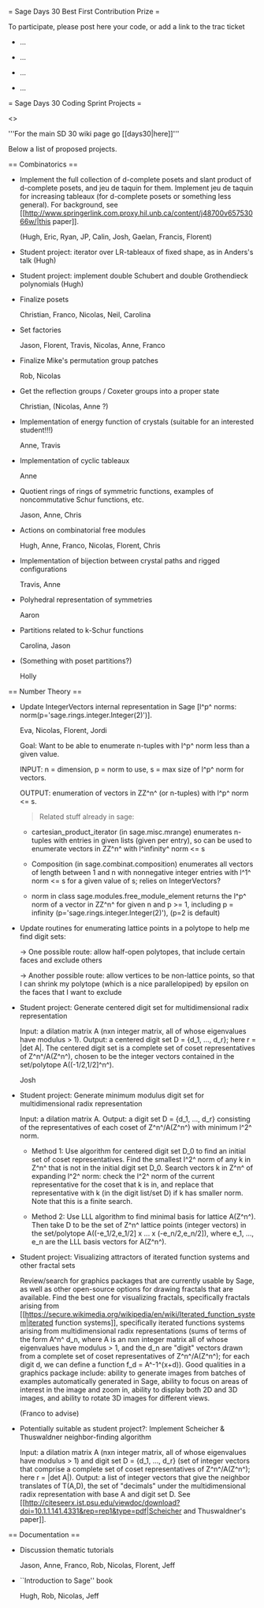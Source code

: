 = Sage Days 30 Best First Contribution Prize =

To participate, please post here your code, or add a link to the trac ticket

* ...

* ...

* ...

* ...

= Sage Days 30 Coding Sprint Projects =

<<TableOfContents>>


'''For the main SD 30 wiki page go [[days30|here]]'''

Below a list of proposed projects.

== Combinatorics ==

* Implement the full collection of d-complete posets and slant product of d-complete posets, and jeu de taquin for them.  Implement jeu de taquin for increasing tableaux (for d-complete posets or something less general).  For background, see 
[[http://www.springerlink.com.proxy.hil.unb.ca/content/j48700v65753066w/|this paper]].

  (Hugh, Eric, Ryan, JP, Calin, Josh, Gaelan, Francis, Florent)

* Student project: iterator over LR-tableaux of fixed shape, as in Anders's talk (Hugh)

* Student project: implement double Schubert and double Grothendieck polynomials (Hugh)

* Finalize posets

  Christian, Franco, Nicolas, Neil, Carolina

* Set factories

  Jason, Florent, Travis, Nicolas, Anne, Franco

* Finalize Mike's permutation group patches

  Rob, Nicolas

* Get the reflection groups / Coxeter groups into a proper state

  Christian, (Nicolas, Anne ?)

* Implementation of energy function of crystals (suitable for an interested student!!!)

  Anne, Travis

* Implementation of cyclic tableaux

  Anne

* Quotient rings of rings of symmetric functions, examples of noncommutative Schur functions, etc.

  Jason, Anne, Chris

* Actions on combinatorial free modules

  Hugh, Anne, Franco, Nicolas, Florent, Chris

* Implementation of bijection between crystal paths and rigged configurations

   Travis, Anne

* Polyhedral representation of symmetries

  Aaron

* Partitions related to k-Schur functions

  Carolina, Jason

* (Something with poset partitions?)

  Holly

== Number Theory ==

* Update IntegerVectors internal representation in Sage [l^p^ norms: norm(p='sage.rings.integer.Integer(2)')].

  Eva, Nicolas, Florent, Jordi

  Goal: Want to be able to enumerate n-tuples with l^p^ norm less than a given value.  

  INPUT: n = dimension, p = norm to use, s = max size of l^p^ norm for vectors.  

  OUTPUT: enumeration of vectors in ZZ^n^ (or n-tuples) with l^p^ norm <= s.


  > Related stuff already in sage:

    - cartesian_product_iterator (in sage.misc.mrange) enumerates n-tuples with entries in given lists (given per entry), so can be used to enumerate vectors in ZZ^n^ with l^infinity^ norm <= s

    - Composition (in sage.combinat.composition) enumerates all vectors of length between 1 and n with nonnegative integer entries with l^1^ norm <= s for a given value of s; relies on IntegerVectors?

    - norm in class sage.modules.free_module_element returns the l^p^ norm of a vector in ZZ^n^ for given n and p >= 1, including p = infinity (p='sage.rings.integer.Integer(2)'), (p=2 is default)

* Update routines for enumerating lattice points in a polytope to help me find digit sets:

  -> One possible route: allow half-open polytopes, that include certain faces and exclude others

  -> Another possible route: allow vertices to be non-lattice points, so that I can shrink my polytope (which is a nice parallelopiped) by epsilon on the faces that I want to exclude


* Student project: Generate centered digit set for multidimensional radix representation

  Input: a dilation matrix A (nxn integer matrix, all of whose eigenvalues have modulus > 1).  Output: a centered digit set D = {d_1, ..., d_r}; here r = |det A|.  The centered digit set is a complete set of coset representatives of Z^n^/A(Z^n^), chosen to be the integer vectors contained in the set/polytope A((-1/2,1/2]^n^).

  Josh

* Student project: Generate minimum modulus digit set for multidimensional radix representation

  Input: a dilation matrix A.  Output: a digit set D = {d_1, ..., d_r} consisting of the representatives of each coset of Z^n^/A(Z^n^) with minimum l^2^ norm.

  - Method 1: Use algorithm for centered digit set D_0 to find an initial set of coset representatives.  Find the smallest l^2^ norm of any k in Z^n^ that is not in the initial digit set D_0.  Search vectors k in Z^n^ of expanding l^2^ norm: check the l^2^ norm of the current representative for the coset that k is in, and replace that representative with k (in the digit list/set D) if k has smaller norm.  Note that this is a finite search.

  - Method 2: Use LLL algorithm to find minimal basis for lattice A(Z^n^).  Then take D to be the set of Z^n^ lattice points (integer vectors) in the set/polytope A((-e_1/2,e_1/2] x ... x (-e_n/2,e_n/2]), where e_1, ..., e_n are the LLL basis vectors for A(Z^n^).

* Student project: Visualizing attractors of iterated function systems and other fractal sets

  Review/search for graphics packages that are currently usable by Sage, as well as other open-source options for drawing fractals that are available.  Find the best one for visualizing fractals, specifically fractals arising from [[https://secure.wikimedia.org/wikipedia/en/wiki/Iterated_function_system|iterated function systems]], specifically iterated functions systems arising from multidimensional radix representations (sums of terms of the form A^n^ d_n, where A is an nxn integer matrix all of whose eigenvalues have modulus > 1, and the d_n are "digit" vectors drawn from a complete set of coset representatives of Z^n^/A(Z^n^); for each digit d, we can define a function f_d = A^-1^(x+d)).  Good qualities in a graphics package include: ability to generate images from batches of examples automatically generated in Sage, ability to focus on areas of interest in the image and zoom in, ability to display both 2D and 3D images, and ability to rotate 3D images for different views.

  (Franco to advise)

* Potentially suitable as student project?: Implement Scheicher & Thuswaldner neighbor-finding algorithm

  Input: a dilation matrix A (nxn integer matrix, all of whose eigenvalues have modulus > 1) and digit set D = {d_1, ..., d_r} (set of integer vectors that comprise a complete set of coset representatives of Z^n^/A(Z^n^); here r = |det A|).  Output: a list of integer vectors that give the neighbor translates of T(A,D), the set of "decimals" under the multidimensional radix representation with base A and digit set D.  See [[http://citeseerx.ist.psu.edu/viewdoc/download?doi=10.1.1.141.4331&rep=rep1&type=pdf|Scheicher and Thuswaldner's paper]].

== Documentation ==

* Discussion thematic tutorials

  Jason, Anne, Franco, Rob, Nicolas, Florent, Jeff

* ``Introduction to Sage'' book

  Hugh, Rob, Nicolas, Jeff
